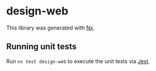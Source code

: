 # design-web

This library was generated with [Nx](https://nx.dev).

## Running unit tests

Run `nx test design-web` to execute the unit tests via [Jest](https://jestjs.io).
